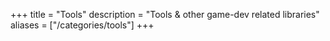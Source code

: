 +++
title = "Tools"
description = "Tools & other game-dev related libraries"
aliases = ["/categories/tools"]
+++
